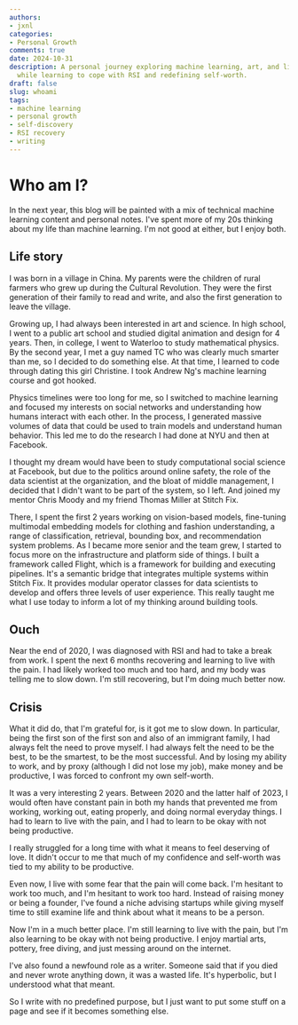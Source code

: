 ```yaml
---
authors:
- jxnl
categories:
- Personal Growth
comments: true
date: 2024-10-31
description: A personal journey exploring machine learning, art, and life experiences
  while learning to cope with RSI and redefining self-worth.
draft: false
slug: whoami
tags:
- machine learning
- personal growth
- self-discovery
- RSI recovery
- writing
---
```


# Who am I?

In the next year, this blog will be painted with a mix of technical machine learning content and personal notes. I've spent more of my 20s thinking about my life than machine learning. I'm not good at either, but I enjoy both.

## Life story

I was born in a village in China. My parents were the children of rural farmers who grew up during the Cultural Revolution. They were the first generation of their family to read and write, and also the first generation to leave the village.

<!-- more -->

Growing up, I had always been interested in art and science. In high school, I went to a public art school and studied digital animation and design for 4 years. Then, in college, I went to Waterloo to study mathematical physics. By the second year, I met a guy named TC who was clearly much smarter than me, so I decided to do something else. At that time, I learned to code through dating this girl Christine. I took Andrew Ng's machine learning course and got hooked.

Physics timelines were too long for me, so I switched to machine learning and focused my interests on social networks and understanding how humans interact with each other. In the process, I generated massive volumes of data that could be used to train models and understand human behavior. This led me to do the research I had done at NYU and then at Facebook.

I thought my dream would have been to study computational social science at Facebook, but due to the politics around online safety, the role of the data scientist at the organization, and the bloat of middle management, I decided that I didn't want to be part of the system, so I left. And joined my mentor Chris Moody and my friend Thomas Miller at Stitch Fix.

There, I spent the first 2 years working on vision-based models, fine-tuning multimodal embedding models for clothing and fashion understanding, a range of classification, retrieval, bounding box, and recommendation system problems. As I became more senior and the team grew, I started to focus more on the infrastructure and platform side of things. I built a framework called Flight, which is a framework for building and executing pipelines. It's a semantic bridge that integrates multiple systems within Stitch Fix. It provides modular operator classes for data scientists to develop and offers three levels of user experience. This really taught me what I use today to inform a lot of my thinking around building tools.

## Ouch

Near the end of 2020, I was diagnosed with RSI and had to take a break from work. I spent the next 6 months recovering and learning to live with the pain. I had likely worked too much and too hard, and my body was telling me to slow down. I'm still recovering, but I'm doing much better now.

## Crisis

What it did do, that I'm grateful for, is it got me to slow down. In particular, being the first son of the first son and also of an immigrant family, I had always felt the need to prove myself. I had always felt the need to be the best, to be the smartest, to be the most successful. And by losing my ability to work, and by proxy (although I did not lose my job), make money and be productive, I was forced to confront my own self-worth.

It was a very interesting 2 years. Between 2020 and the latter half of 2023, I would often have constant pain in both my hands that prevented me from working, working out, eating properly, and doing normal everyday things. I had to learn to live with the pain, and I had to learn to be okay with not being productive.

I really struggled for a long time with what it means to feel deserving of love. It didn't occur to me that much of my confidence and self-worth was tied to my ability to be productive.

Even now, I live with some fear that the pain will come back. I'm hesitant to work too much, and I'm hesitant to work too hard. Instead of raising money or being a founder, I've found a niche advising startups while giving myself time to still examine life and think about what it means to be a person.

Now I'm in a much better place. I'm still learning to live with the pain, but I'm also learning to be okay with not being productive. I enjoy martial arts, pottery, free diving, and just messing around on the internet.

I've also found a newfound role as a writer. Someone said that if you died and never wrote anything down, it was a wasted life. It's hyperbolic, but I understood what that meant.

So I write with no predefined purpose, but I just want to put some stuff on a page and see if it becomes something else.